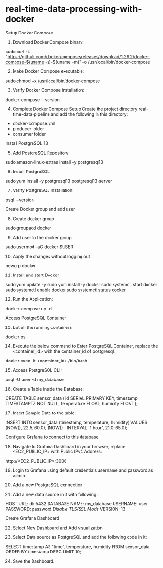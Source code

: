 # real-time-data-processing-with-docker

Setup Docker Compose

1. Download Docker Compose binary:

sudo curl -L "https://github.com/docker/compose/releases/download/1.29.2/docker-compose-$(uname -s)-$(uname -m)" -o /usr/local/bin/docker-compose

2. Make Docker Compose executable:

sudo chmod +x /usr/local/bin/docker-compose

3. Verify Docker Compose installation:

docker-compose --version

4. Complete Docker Compose Setup
Create the project directory real-time-data-pipeline and add the following in this directory:
- docker-compose.yml 
- producer folder
- consumer folder


Install PostgreSQL 13

5. Add PostgreSQL Repository

sudo amazon-linux-extras install -y postgresql13

6. Install PostgreSQL:

sudo yum install -y postgresql13 postgresql13-server

7. Verify PostgreSQL Installation:

psql --version


Create Docker group and add user

8. Create docker group

sudo groupadd docker

9. Add user to the docker group

sudo usermod -aG docker $USER

10. Apply the changes without logging out

newgrp docker

11. Install and start Docker

sudo yum update -y
sudo yum install -y docker
sudo systemctl start docker
sudo systemctl enable docker
sudo systemctl status docker

12. Run the Application:

docker-compose up -d


Access PostgreSQL Container

13. List all the running containers

docker ps

14. Execute the below command to Enter PostgreSQL Container, replace the <container_id> with the container_id of postgresql:

docker exec -it <container_id> /bin/bash

15. Access PostgreSQL CLI:

psql -U user -d my_database

16. Create a Table inside the Database:

CREATE TABLE sensor_data (
    id SERIAL PRIMARY KEY,
    timestamp TIMESTAMPTZ NOT NULL,
    temperature FLOAT,
    humidity FLOAT
);


17. Insert Sample Data to the table:

INSERT INTO sensor_data (timestamp, temperature, humidity) VALUES
(NOW(), 22.5, 60.0),
(NOW() - INTERVAL '1 hour', 21.0, 65.0);


Configure Grafana to connect to this database

18. Navigate to Grafana Dashboard in your browser, replace <EC2_PUBLIC_IP> with Public IPv4 Address:

http://<EC2_PUBLIC_IP>:3000

19. Login to Grafana using default credentials username and password as admin.

20. Add a new PostgreSQL connection

21. Add a new data source in it with following:

HOST URL: db:5432
DATABASE NAME: my_database
USERNAME: user
PASSWORD: password
*Disable TLS/SSL Mode*
VERSION: 13

Create Grafana Dashboard

22. Select New Dashboard and Add visualization

23. Select Data source as PostgreSQL and add the following code in it: 

SELECT
    timestamp AS "time",
    temperature,
    humidity
FROM
    sensor_data
ORDER BY
    timestamp DESC
LIMIT 10;

24. Save the Dashboard. 
